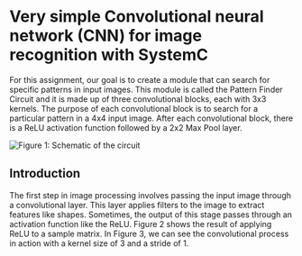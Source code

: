 # Very simple Convolutional neural network (CNN) for image recognition with SystemC
For this assignment, our goal is to create a module that can search for specific patterns in input images. This module is called the Pattern Finder Circuit and it is made up of three convolutional blocks, each with 3x3 kernels. The purpose of each convolutional block is to search for a particular pattern in a 4x4 input image. After each convolutional block, there is a ReLU activation function followed by a 2x2 Max Pool layer.

![Figure 1: Schematic of the circuit](https://github.com/Soheilnader/Simple-CNN-with-systemc-RTL/blob/main/doc/image/pattern_finder.png?raw=true "Figure 1: Schematic of the circuit")

## Introduction
The first step in image processing involves passing the input image through a convolutional layer. This layer applies filters to the image to extract features like shapes. Sometimes, the output of this stage passes through an activation function like the ReLU. Figure 2 shows the result of applying ReLU to a sample matrix. In Figure 3, we can see the convolutional process in action with a kernel size of 3 and a stride of 1.





